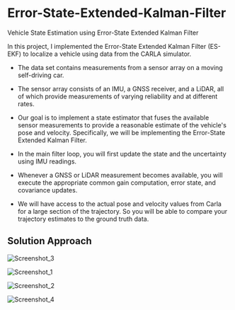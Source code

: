 # Error-State-Extended-Kalman-Filter
Vehicle State Estimation using Error-State Extended Kalman Filter

<p>
 In this project, I implemented the Error-State Extended Kalman Filter (ES-EKF) to localize a vehicle using data from the CARLA simulator.
</p>

- The data set contains measurements from a sensor array on a moving self-driving car.
- The sensor array consists of an IMU, a GNSS receiver, and a LiDAR, all of which provide measurements of varying reliability and at different rates.

- Our goal is to implement a state estimator that fuses the available sensor measurements to provide a reasonable estimate of the vehicle's pose and velocity. Specifically, we will be implementing the Error-State Extended Kalman Filter.

- In the main filter loop, you will first update the state and the uncertainty using IMU readings.

- Whenever a GNSS or LiDAR measurement becomes available, you will execute the appropriate common gain computation, error state, and covariance updates.

- We will have access to the actual pose and velocity values from Carla for a large section of the trajectory. So you will be able to compare your trajectory estimates to the ground truth data.

## Solution Approach
![Screenshot_3](https://user-images.githubusercontent.com/30608533/63162879-5d6c8d80-c02c-11e9-91d4-f7f75809e3bb.jpg)

![Screenshot_1](https://user-images.githubusercontent.com/30608533/63163027-e5eb2e00-c02c-11e9-82b2-b2e23cef8ecd.jpg)

![Screenshot_2](https://user-images.githubusercontent.com/30608533/63163043-f3081d00-c02c-11e9-9b67-71fbb0184fe2.jpg)

![Screenshot_4](https://user-images.githubusercontent.com/30608533/63163048-f8656780-c02c-11e9-982e-8bba041c3c3c.jpg)


